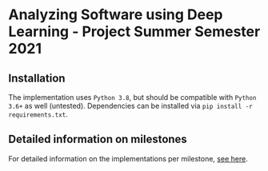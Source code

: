 # Analyzing Software using Deep Learning - Project Summer Semester 2021

## Installation

The implementation uses `Python 3.8`, but should be compatible with `Python 3.6+` as well (untested).
Dependencies can be installed via `pip install -r requirements.txt`. 

## Detailed information on milestones

For detailed information on the implementations per milestone, [see here](milestones).